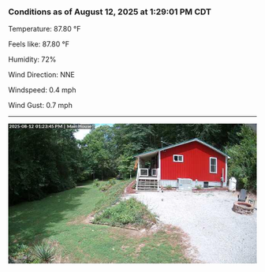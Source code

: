### Conditions as of August 12, 2025 at 1:29:01 PM CDT 

Temperature: 87.80 &deg;F

Feels like: 87.80 &deg;F

Humidity: 72%

Wind Direction: NNE

Windspeed: 0.4 mph

Wind Gust: 0.7 mph

---

<img src="./images/latest.jpeg"/>

